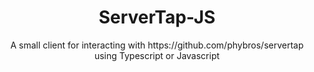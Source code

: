 <h1 align="center">
ServerTap-JS
</h1>
<p align="center">
A small client for interacting with https://github.com/phybros/servertap using Typescript or Javascript
</p>


